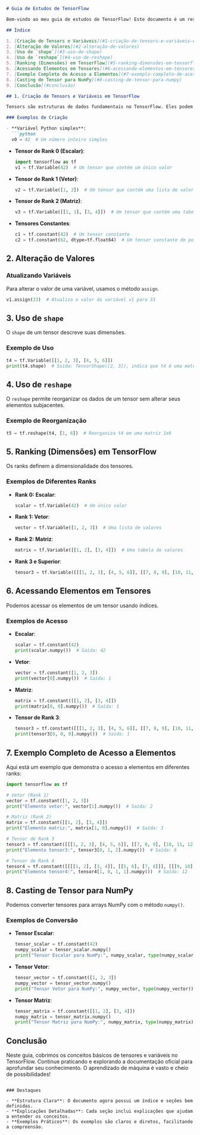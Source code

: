 ```markdown
# Guia de Estudos de TensorFlow

Bem-vindo ao meu guia de estudos de TensorFlow! Este documento é um resumo dos conceitos e códigos que aprendi até agora. TensorFlow é uma biblioteca poderosa de aprendizado de máquina que facilita a criação e treinamento de modelos. Vamos explorar os principais tópicos!

## Índice

1. [Criação de Tensors e Variáveis](#1-criação-de-tensors-e-variáveis-em-tensorflow)
2. [Alteração de Valores](#2-alteração-de-valores)
3. [Uso de `shape`](#3-uso-de-shape)
4. [Uso de `reshape`](#4-uso-de-reshape)
5. [Ranking (Dimensões) em TensorFlow](#5-ranking-dimensões-em-tensorflow)
6. [Acessando Elementos em Tensores](#6-acessando-elementos-em-tensores)
7. [Exemplo Completo de Acesso a Elementos](#7-exemplo-completo-de-acesso-a-elementos)
8. [Casting de Tensor para NumPy](#8-casting-de-tensor-para-numpy)
9. [Conclusão](#conclusão)

## 1. Criação de Tensors e Variáveis em TensorFlow

Tensors são estruturas de dados fundamentais no TensorFlow. Eles podem representar dados de diferentes dimensões.

### Exemplos de Criação

- **Variável Python simples**:
  ```python
  v0 = 42  # Um número inteiro simples
  ```

- **Tensor de Rank 0 (Escalar)**:
  ```python
  import tensorflow as tf
  v1 = tf.Variable(42)  # Um tensor que contém um único valor
  ```

- **Tensor de Rank 1 (Vetor)**:
  ```python
  v2 = tf.Variable([1, 2])  # Um tensor que contém uma lista de valores
  ```

- **Tensor de Rank 2 (Matriz)**:
  ```python
  v3 = tf.Variable([[1, 1], [3, 4]])  # Um tensor que contém uma tabela de valores
  ```

- **Tensores Constantes**:
  ```python
  c1 = tf.constant(42)  # Um tensor constante
  c2 = tf.constant(62, dtype=tf.float64)  # Um tensor constante de ponto flutuante
  ```

## 2. Alteração de Valores

### Atualizando Variáveis

Para alterar o valor de uma variável, usamos o método `assign`.

```python
v1.assign(33)  # Atualiza o valor da variável v1 para 33
```

## 3. Uso de `shape`

O `shape` de um tensor descreve suas dimensões.

### Exemplo de Uso

```python
t4 = tf.Variable([[1, 2, 3], [4, 5, 6]])
print(t4.shape)  # Saída: TensorShape([2, 3]), indica que t4 é uma matriz 2x3
```

## 4. Uso de `reshape`

O `reshape` permite reorganizar os dados de um tensor sem alterar seus elementos subjacentes.

### Exemplo de Reorganização

```python
t5 = tf.reshape(t4, [1, 6])  # Reorganiza t4 em uma matriz 1x6
```

## 5. Ranking (Dimensões) em TensorFlow

Os ranks definem a dimensionalidade dos tensores.

### Exemplos de Diferentes Ranks

- **Rank 0: Escalar**:
  ```python
  scalar = tf.Variable(42)  # Um único valor
  ```

- **Rank 1: Vetor**:
  ```python
  vector = tf.Variable([1, 2, 3])  # Uma lista de valores
  ```

- **Rank 2: Matriz**:
  ```python
  matrix = tf.Variable([[1, 2], [3, 4]])  # Uma tabela de valores
  ```

- **Rank 3 e Superior**:
  ```python
  tensor3 = tf.Variable([[[1, 2, 3], [4, 5, 6]], [[7, 8, 9], [10, 11, 12]]])  # Um tensor 3D
  ```

## 6. Acessando Elementos em Tensores

Podemos acessar os elementos de um tensor usando índices.

### Exemplos de Acesso

- **Escalar**:
  ```python
  scalar = tf.constant(42)
  print(scalar.numpy())  # Saída: 42
  ```

- **Vetor**:
  ```python
  vector = tf.constant([1, 2, 3])
  print(vector[0].numpy())  # Saída: 1
  ```

- **Matriz**:
  ```python
  matrix = tf.constant([[1, 2], [3, 4]])
  print(matrix[0, 0].numpy())  # Saída: 1
  ```

- **Tensor de Rank 3**:
  ```python
  tensor3 = tf.constant([[[1, 2, 3], [4, 5, 6]], [[7, 8, 9], [10, 11, 12]]])
  print(tensor3[0, 0, 0].numpy())  # Saída: 1
  ```

## 7. Exemplo Completo de Acesso a Elementos

Aqui está um exemplo que demonstra o acesso a elementos em diferentes ranks:

```python
import tensorflow as tf

# Vetor (Rank 1)
vector = tf.constant([1, 2, 3])
print("Elemento vetor:", vector[1].numpy())  # Saída: 2

# Matriz (Rank 2)
matrix = tf.constant([[1, 2], [3, 4]])
print("Elemento matriz:", matrix[1, 0].numpy())  # Saída: 3

# Tensor de Rank 3
tensor3 = tf.constant([[[1, 2, 3], [4, 5, 6]], [[7, 8, 9], [10, 11, 12]]])
print("Elemento tensor3:", tensor3[0, 1, 2].numpy())  # Saída: 6

# Tensor de Rank 4
tensor4 = tf.constant([[[[1, 2], [3, 4]], [[5, 6], [7, 8]]], [[[9, 10], [11, 12]], [[13, 14], [15, 16]]]])
print("Elemento tensor4:", tensor4[1, 0, 1, 1].numpy())  # Saída: 12
```

## 8. Casting de Tensor para NumPy

Podemos converter tensores para arrays NumPy com o método `numpy()`.

### Exemplos de Conversão

- **Tensor Escalar**:
  ```python
  tensor_scalar = tf.constant(42)
  numpy_scalar = tensor_scalar.numpy()
  print("Tensor Escalar para NumPy:", numpy_scalar, type(numpy_scalar))
  ```

- **Tensor Vetor**:
  ```python
  tensor_vector = tf.constant([1, 2, 3])
  numpy_vector = tensor_vector.numpy()
  print("Tensor Vetor para NumPy:", numpy_vector, type(numpy_vector))
  ```

- **Tensor Matriz**:
  ```python
  tensor_matrix = tf.constant([[1, 2], [3, 4]])
  numpy_matrix = tensor_matrix.numpy()
  print("Tensor Matriz para NumPy:", numpy_matrix, type(numpy_matrix))
  ```

## Conclusão

Neste guia, cobrimos os conceitos básicos de tensores e variáveis no TensorFlow. Continue praticando e explorando a documentação oficial para aprofundar seu conhecimento. O aprendizado de máquina é vasto e cheio de possibilidades!
```

### Destaques

- **Estrutura Clara**: O documento agora possui um índice e seções bem definidas.
- **Explicações Detalhadas**: Cada seção inclui explicações que ajudam a entender os conceitos.
- **Exemplos Práticos**: Os exemplos são claros e diretos, facilitando a compreensão.
